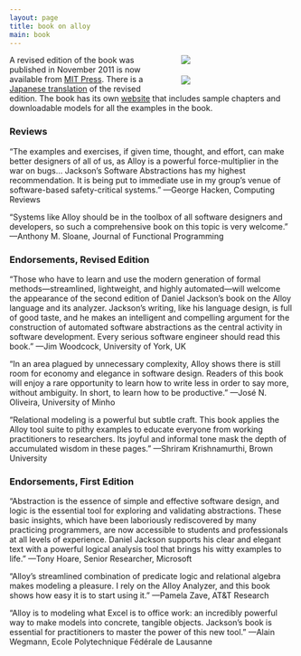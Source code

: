```yaml
---
layout: page
title: book on alloy
main: book
---
```


<div style="float:right;width:200px; margin-left:20px;">
<a href="https://mitpress.mit.edu/books/software-abstractions"><img  src="http://alloy.mit.edu/alloy/images/cover.jpg"/></a>
<br/>
<a href="https://www.amazon.co.jp/%E6%8A%BD%E8%B1%A1%E3%81%AB%E3%82%88%E3%82%8B%E3%82%BD%E3%83%95%E3%83%88%E3%82%A6%E3%82%A7%E3%82%A2%E8%A8%AD%E8%A8%88-Alloy%E3%81%A7%E3%81%AF%E3%81%98%E3%82%81%E3%82%8B%E5%BD%A2%E5%BC%8F%E6%89%8B%E6%B3%95-Daniel-Jackson/dp/4274068587/ref=sr_1_4?ie=UTF8&qid=1503508238&sr=8-4&keywords=software+abstractions"><img  style="margin-top:20px" src="http://alloy.mit.edu/alloy/images/cover-japanese.jpg"/></a>
</div>

A revised edition of the book was published in November 2011 is now available from [MIT Press](http://mitpress.mit.edu/catalog/item/default.asp?ttype=2&tid=12880). There is a [Japanese translation](https://sites.google.com/site/softwareabstractionsja/) of the revised edition. The book has its own [website](http://softwareabstractions.org/) that includes sample chapters and downloadable models for all the examples in the book.

### Reviews

“The examples and exercises, if given time, thought, and effort, can make better designers of all of us, as Alloy is a powerful force-multiplier in the war on bugs... Jackson’s Software Abstractions has my highest recommendation. It is being put to immediate use in my group’s venue of software-based safety-critical systems.”
—George Hacken, Computing Reviews

“Systems like Alloy should be in the toolbox of all software designers and developers, so such a comprehensive book on this topic is very welcome.”
—Anthony M. Sloane, Journal of Functional Programming

### Endorsements, Revised Edition

“Those who have to learn and use the modern generation of formal methods—streamlined, lightweight, and highly automated—will welcome the appearance of the second edition of Daniel Jackson’s book on the Alloy language and its analyzer. Jackson’s writing, like his language design, is full of good taste, and he makes an intelligent and compelling argument for the construction of automated software abstractions as the central activity in software development. Every serious software engineer should read this book.”
—Jim Woodcock, University of York, UK

“In an area plagued by unnecessary complexity, Alloy shows there is still room for economy and elegance in software design. Readers of this book will enjoy a rare opportunity to learn how to write less in order to say more, without ambiguity. In short, to learn how to be productive.”
—José N. Oliveira, University of Minho

“Relational modeling is a powerful but subtle craft. This book applies the Alloy tool suite to pithy examples to educate everyone from working practitioners to researchers. Its joyful and informal tone mask the depth of accumulated wisdom in these pages.”
—Shriram Krishnamurthi, Brown University

### Endorsements, First Edition

“Abstraction is the essence of simple and effective software design, and logic is the essential tool for exploring and validating abstractions. These basic insights, which have been laboriously rediscovered by many practicing programmers, are now accessible to students and professionals at all levels of experience. Daniel Jackson supports his clear and elegant text with a powerful logical analysis tool that brings his witty examples to life.”
—Tony Hoare, Senior Researcher, Microsoft

“Alloy’s streamlined combination of predicate logic and relational algebra makes modeling a pleasure. I rely on the Alloy Analyzer, and this book shows how easy it is to start using it.”
—Pamela Zave, AT&T Research

“Alloy is to modeling what Excel is to office work: an incredibly powerful way to make models into concrete, tangible objects. Jackson’s book is essential for practitioners to master the power of this new tool.”
—Alain Wegmann, Ecole Polytechnique Fédérale de Lausanne

